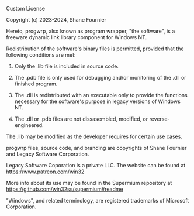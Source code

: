 Custom License

Copyright (c) 2023-2024, Shane Fournier

Hereto, progwrp, also known as program wrapper, "the software", is a freeware dynamic link library
 component for Windows NT.

Redistribution of the software's binary files is permitted, provided that the following conditions are met:

1. Only the .lib file is included in source code.

2. The .pdb file is only used for debugging and/or monitoring of the .dll or finished program.

3. The .dll is redistributed with an executable only to provide the functions necessary for
   the software's purpose in legacy versions of Windows NT.

4. The .dll or .pdb files are not dissasembled, modified, or reverse-engineered.

The .lib may be modified as the developer requires for certain use cases.

progwrp files, source code, and branding are copyrights of Shane Fournier and Legacy Software Corporation.

Legacy Software Coporation is a private LLC. The website can be found at https://www.patreon.com/win32

More info about its use may be found in the Supermium repository at https://github.com/win32ss/supermium#readme

"Windows", and related terminology, are registered trademarks of Microsoft Corporation.
